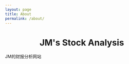 ```yaml
---
layout: page
title: About
permalink: /about/
---
```

# <center>JM's Stock Analysis</center> <!-- omit in toc -->
JM的财报分析网站
